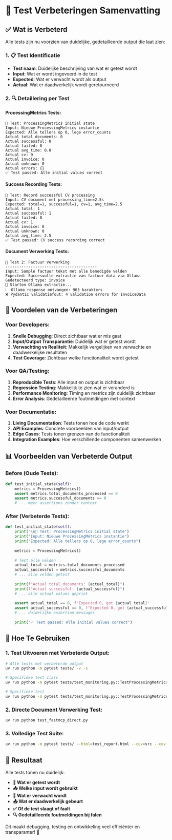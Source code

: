 # 🧪 Test Verbeteringen Samenvatting

## ✅ Wat is Verbeterd

Alle tests zijn nu voorzien van duidelijke, gedetailleerde output die laat zien:

### 1. 📋 **Test Identificatie**
- **Test naam**: Duidelijke beschrijving van wat er getest wordt
- **Input**: Wat er wordt ingevoerd in de test
- **Expected**: Wat er verwacht wordt als output
- **Actual**: Wat er daadwerkelijk wordt geretourneerd

### 2. 🔍 **Detaillering per Test**

#### **ProcessingMetrics Tests:**
```
🧪 Test: ProcessingMetrics initial state
Input: Nieuwe ProcessingMetrics instantie
Expected: Alle tellers op 0, lege error_counts
Actual total_documents: 0
Actual successful: 0
Actual failed: 0
Actual avg_time: 0.0
Actual cv: 0
Actual invoice: 0
Actual unknown: 0
Actual errors: {}
✅ Test passed: Alle initial values correct
```

#### **Success Recording Tests:**
```
🧪 Test: Record successful CV processing
Input: CV document met processing_time=2.5s
Expected: total=1, successful=1, cv=1, avg_time=2.5
Actual total: 1
Actual successful: 1
Actual failed: 0
Actual cv: 1
Actual invoice: 0
Actual unknown: 0
Actual avg_time: 2.5
✅ Test passed: CV success recording correct
```

#### **Document Verwerking Tests:**
```
🧾 Test 2: Factuur Verwerking
----------------------------------------
Input: Sample factuur tekst met alle benodigde velden
Expected: Succesvolle extractie van factuur data via Ollama
Gedetecteerd type: invoice
🤖 Starten Ollama extractie...
ℹ️  Ollama response ontvangen: 963 karakters
❌ Pydantic validatiefout: 4 validation errors for InvoiceData
```

## 🎯 **Voordelen van de Verbeteringen**

### **Voor Developers:**
1. **Snelle Debugging**: Direct zichtbaar wat er mis gaat
2. **Input/Output Transparantie**: Duidelijk wat er getest wordt
3. **Verwachting vs Realiteit**: Makkelijk vergelijken van verwachte en daadwerkelijke resultaten
4. **Test Coverage**: Zichtbaar welke functionaliteit wordt getest

### **Voor QA/Testing:**
1. **Reproducible Tests**: Alle input en output is zichtbaar
2. **Regression Testing**: Makkelijk te zien wat er veranderd is
3. **Performance Monitoring**: Timing en metrics zijn duidelijk zichtbaar
4. **Error Analysis**: Gedetailleerde foutmeldingen met context

### **Voor Documentatie:**
1. **Living Documentation**: Tests tonen hoe de code werkt
2. **API Examples**: Concrete voorbeelden van input/output
3. **Edge Cases**: Tests tonen grenzen van de functionaliteit
4. **Integration Examples**: Hoe verschillende componenten samenwerken

## 📊 **Voorbeelden van Verbeterde Output**

### **Before (Oude Tests):**
```python
def test_initial_state(self):
    metrics = ProcessingMetrics()
    assert metrics.total_documents_processed == 0
    assert metrics.successful_documents == 0
    # ... meer assertions zonder context
```

### **After (Verbeterde Tests):**
```python
def test_initial_state(self):
    print("\n🧪 Test: ProcessingMetrics initial state")
    print("Input: Nieuwe ProcessingMetrics instantie")
    print("Expected: Alle tellers op 0, lege error_counts")
    
    metrics = ProcessingMetrics()
    
    # Test alle velden
    actual_total = metrics.total_documents_processed
    actual_successful = metrics.successful_documents
    # ... alle velden getest
    
    print(f"Actual total_documents: {actual_total}")
    print(f"Actual successful: {actual_successful}")
    # ... alle actual values geprint
    
    assert actual_total == 0, f"Expected 0, got {actual_total}"
    assert actual_successful == 0, f"Expected 0, got {actual_successful}"
    # ... duidelijke assertion messages
    
    print("✅ Test passed: Alle initial values correct")
```

## 🚀 **Hoe Te Gebruiken**

### **1. Test Uitvoeren met Verbeterde Output:**
```bash
# Alle tests met verbeterde output
uv run python -m pytest tests/ -v -s

# Specifieke test class
uv run python -m pytest tests/test_monitoring.py::TestProcessingMetrics -v -s

# Specifieke test
uv run python -m pytest tests/test_monitoring.py::TestProcessingMetrics::test_initial_state -v -s
```

### **2. Directe Document Verwerking Test:**
```bash
uv run python test_fastmcp_direct.py
```

### **3. Volledige Test Suite:**
```bash
uv run python -m pytest tests/ --html=test_report.html --cov=src --cov-report=html
```

## 🎉 **Resultaat**

Alle tests tonen nu duidelijk:
- **🧪 Wat er getest wordt**
- **📥 Welke input wordt gebruikt**
- **🎯 Wat er verwacht wordt**
- **📤 Wat er daadwerkelijk gebeurt**
- **✅ Of de test slaagt of faalt**
- **🔍 Gedetailleerde foutmeldingen bij falen**

Dit maakt debugging, testing en ontwikkeling veel efficiënter en transparanter! 🚀
